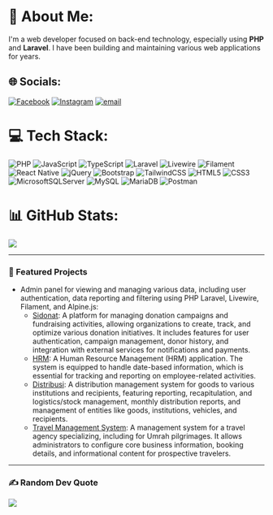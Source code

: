 # 💫 About Me:
I'm a web developer focused on back-end technology, especially using **PHP** and **Laravel**. I have been building and maintaining various web applications for years.


## 🌐 Socials:
[![Facebook](https://img.shields.io/badge/Facebook-%231877F2.svg?logo=Facebook&logoColor=white)](https://facebook.com/anindyo.yudhistiro) [![Instagram](https://img.shields.io/badge/Instagram-%23E4405F.svg?logo=Instagram&logoColor=white)](https://instagram.com/anindyo.yudhistiro) [![email](https://img.shields.io/badge/Gmail-D14836?logo=gmail&logoColor=white)](mailto:anindyo.yudhistiro@gmail.com)

# 💻 Tech Stack:
![PHP](https://img.shields.io/badge/php-%23777BB4.svg?style=plastic&logo=php&logoColor=white) ![JavaScript](https://img.shields.io/badge/javascript-%23323330.svg?style=plastic&logo=javascript&logoColor=%23F7DF1E) ![TypeScript](https://img.shields.io/badge/typescript-%23007ACC.svg?style=plastic&logo=typescript&logoColor=white)
![Laravel](https://img.shields.io/badge/laravel-%23FF2D20.svg?style=plastic&logo=laravel&logoColor=white) ![Livewire](https://img.shields.io/badge/livewire-%234e56a6.svg?style=plastic&logo=livewire&logoColor=white) ![Filament](https://img.shields.io/badge/Filament-FFAA00?style=plastic&logoColor=%23000000)
![React Native](https://img.shields.io/badge/react_native-%2320232a.svg?style=plastic&logo=react&logoColor=%2361DAFB) ![jQuery](https://img.shields.io/badge/jquery-%230769AD.svg?style=plastic&logo=jquery&logoColor=white) ![Bootstrap](https://img.shields.io/badge/bootstrap-%238511FA.svg?style=plastic&logo=bootstrap&logoColor=white) ![TailwindCSS](https://img.shields.io/badge/tailwindcss-%2338B2AC.svg?style=plastic&logo=tailwind-css&logoColor=white)
![HTML5](https://img.shields.io/badge/html5-%23E34F26.svg?style=plastic&logo=html5&logoColor=white) ![CSS3](https://img.shields.io/badge/css3-%231572B6.svg?style=plastic&logo=css3&logoColor=white)
![MicrosoftSQLServer](https://img.shields.io/badge/Microsoft%20SQL%20Server-CC2927?style=plastic&logo=microsoft%20sql%20server&logoColor=white) ![MySQL](https://img.shields.io/badge/mysql-4479A1.svg?style=plastic&logo=mysql&logoColor=white) ![MariaDB](https://img.shields.io/badge/MariaDB-003545?style=plastic&logo=mariadb&logoColor=white)
![Postman](https://img.shields.io/badge/Postman-FF6C37?style=plastic&logo=postman&logoColor=white)

# 📊 GitHub Stats:
<!-- ![](https://github-readme-stats.vercel.app/api?username=anindyoy&theme=dark&hide_border=true&include_all_commits=false&count_private=false)<br/> -->
<!-- ![](https://nirzak-streak-stats.vercel.app/?user=anindyoy&theme=dark&hide_border=true)<br/> -->
![](https://github-readme-stats.vercel.app/api/top-langs/?username=anindyoy&theme=dark&hide_border=true&include_all_commits=false&count_private=false&layout=compact)

---

### 🚀 Featured Projects

- Admin panel for viewing and managing various data, including user authentication, data reporting and  filtering using PHP Laravel, Livewire, Filament, and Alpine.js:
  - [Sidonat](https://sidonat.demo.anindyo.id): A platform for managing donation campaigns and fundraising activities, allowing organizations to create, track, and optimize various donation initiatives. It includes features for user authentication, campaign management, donor history, and integration with external services for notifications and payments.
  - [HRM](https://hrm.demo.anindyo.id): A Human Resource Management (HRM) application. The system is equipped to handle date-based information, which is essential for tracking and reporting on employee-related activities.
  - [Distribusi](https://distribusi.demo.anindyo.id): A distribution management system for goods to various institutions and recipients, featuring reporting, recapitulation, and logistics/stock management, monthly distribution reports, and management of entities like goods, institutions, vehicles, and recipients.
  - [Travel Management System](https://umrohwebapp.demo.anindyo.id): A management system for a travel agency specializing, including for Umrah pilgrimages. It allows administrators to configure core business information, booking details, and informational content for prospective travelers.

<!-- - [Project 3]: A case study on e-commerce development with Laravel. -->

---

### ✍️ Random Dev Quote
![](https://quotes-github-readme.vercel.app/api?type=horizontal&theme=radical)

<!-- ### 🔝 Top Contributed Repo
![](https://github-contributor-stats.vercel.app/api?username=anindyoy&limit=5&theme=dark&combine_all_yearly_contributions=true) -->

<!-- Lets play snake games with me!
###
<img src="https://raw.githubusercontent.com/anindyoy/anindyoy/output/snake.svg" alt="Snake animation" />

###

<picture>
  <source media="(prefers-color-scheme: dark)" srcset="https://raw.githubusercontent.com/anindyoy/anindyoy/output/pacman-contribution-graph-dark.svg">
  <source media="(prefers-color-scheme: light)" srcset="https://raw.githubusercontent.com/anindyoy/anindyoy/output/pacman-contribution-graph.svg">
  <img alt="pacman contribution graph" src="https://raw.githubusercontent.com/anindyoy/anindyoy/output/pacman-contribution-graph.svg">
</picture>

###
### -->

<!-- Proudly created with GPRM ( https://gprm.itsvg.in ) -->